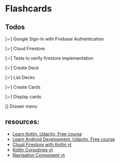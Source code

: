 # Flashcards

## Todos

[✓] Google Sign-In with Firebase Authentication

[✓] Cloud Firestore

[✓] Tests to verify firestore implementation

[✓] Create Deck

[✓] List Decks

[✓] Create Cards

[✓] Display cards

[] Drawer menu

## resources:
- [Learn Kotlin. Udacity, Free course](https://www.udacity.com/course/kotlin-bootcamp-for-programmers--ud9011)
- [Learn Android Development. Udacity, Free course](https://www.udacity.com/course/developing-android-apps-with-kotlin--ud9012)
- [Cloud Firestore with Kotlin yt](https://www.youtube.com/playlist?list=PLQkwcJG4YTCTJLKhPGqgLFTKDsHfF9Arv)
- [Kotlin Coroutines yt](https://www.youtube.com/playlist?list=PLQkwcJG4YTCQcFEPuYGuv54nYai_lwil_)
- [Navigation Component yt](https://www.youtube.com/playlist?list=PLSrm9z4zp4mHilvsfUM3jeCYFV3fTAS3J)

